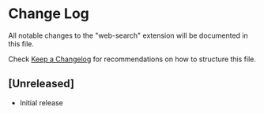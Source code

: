 # Change Log

All notable changes to the "web-search" extension will be documented in this file.

Check [Keep a Changelog](http://keepachangelog.com/) for recommendations on how to structure this file.

## [Unreleased]

- Initial release